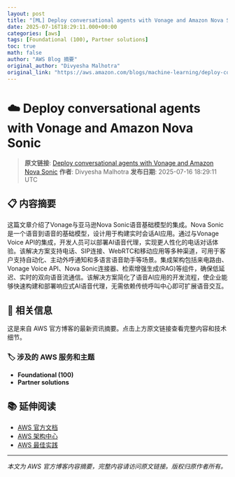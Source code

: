 ```yaml
---
layout: post
title: "[ML] Deploy conversational agents with Vonage and Amazon Nova Sonic"
date: 2025-07-16T18:29:11.000+00:00
categories: [aws]
tags: [Foundational (100), Partner solutions]
toc: true
math: false
author: "AWS Blog 摘要"
original_author: "Divyesha Malhotra"
original_link: "https://aws.amazon.com/blogs/machine-learning/deploy-conversational-agents-with-vonage-and-amazon-nova-sonic/"
---
```


# ☁️ Deploy conversational agents with Vonage and Amazon Nova Sonic

> **原文链接**: [Deploy conversational agents with Vonage and Amazon Nova Sonic](https://aws.amazon.com/blogs/machine-learning/deploy-conversational-agents-with-vonage-and-amazon-nova-sonic/)
> **作者**: Divyesha Malhotra
> **发布日期**: 2025-07-16 18:29:11 UTC

## 📋 内容摘要

这篇文章介绍了Vonage与亚马逊Nova Sonic语音基础模型的集成。Nova Sonic是一个语音到语音的基础模型，设计用于构建实时会话AI应用。通过与Vonage Voice API的集成，开发人员可以部署AI语音代理，实现更人性化的电话对话体验。该解决方案支持电话、SIP连接、WebRTC和移动应用等多种渠道，可用于客户支持自动化、主动外呼通知和多语言语音助手等场景。集成架构包括来电路由、Vonage Voice API、Nova Sonic连接器、检索增强生成(RAG)等组件，确保低延迟、实时的双向语音流通信。该解决方案简化了语音AI应用的开发流程，使企业能够快速构建和部署响应式AI语音代理，无需依赖传统呼叫中心即可扩展语音交互。

## 🔗 相关信息

这是来自 AWS 官方博客的最新资讯摘要。点击上方原文链接查看完整内容和技术细节。

### 🏷️ 涉及的 AWS 服务和主题

- **Foundational (100)**
- **Partner solutions**

## 📚 延伸阅读

- [AWS 官方文档](https://docs.aws.amazon.com/)
- [AWS 架构中心](https://aws.amazon.com/architecture/)
- [AWS 最佳实践](https://aws.amazon.com/architecture/well-architected/)

---

*本文为 AWS 官方博客内容摘要，完整内容请访问原文链接。版权归原作者所有。*